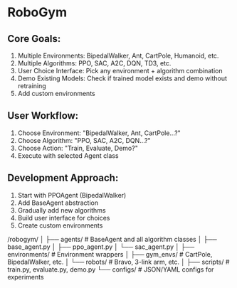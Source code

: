 # RoboGym

## Core Goals:
1. Multiple Environments: BipedalWalker, Ant, CartPole, Humanoid, etc.
2. Multiple Algorithms: PPO, SAC, A2C, DQN, TD3, etc.
3. User Choice Interface: Pick any environment + algorithm combination
4. Demo Existing Models: Check if trained model exists and demo without retraining
5. Add custom environments

## User Workflow:

1. Choose Environment: "BipedalWalker, Ant, CartPole...?"
2. Choose Algorithm: "PPO, SAC, A2C, DQN...?"  
3. Choose Action: "Train, Evaluate, Demo?"
4. Execute with selected Agent class

## Development Approach:
1. Start with PPOAgent (BipedalWalker)
3. Add BaseAgent abstraction
4. Gradually add new algorithms
5. Build user interface for choices
6. Create custom environments

/robogym/
│
├── agents/           # BaseAgent and all algorithm classes
│   ├── base_agent.py
│   ├── ppo_agent.py
│   └── sac_agent.py
│
├── environments/     # Environment wrappers
│   ├── gym_envs/     # CartPole, BipedalWalker, etc.
│   └── robots/       # Bravo, 3-link arm, etc.
│
├── scripts/          # train.py, evaluate.py, demo.py
└── configs/          # JSON/YAML configs for experiments
